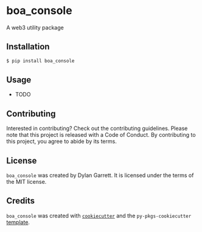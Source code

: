 # boa_console

A web3 utility package

## Installation

```bash
$ pip install boa_console
```

## Usage

- TODO

## Contributing

Interested in contributing? Check out the contributing guidelines. Please note that this project is released with a Code of Conduct. By contributing to this project, you agree to abide by its terms.

## License

`boa_console` was created by Dylan Garrett. It is licensed under the terms of the MIT license.

## Credits

`boa_console` was created with [`cookiecutter`](https://cookiecutter.readthedocs.io/en/latest/) and the `py-pkgs-cookiecutter` [template](https://github.com/py-pkgs/py-pkgs-cookiecutter).
